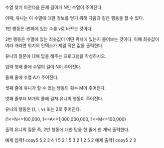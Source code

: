 수열 찾기
이전다음
문제
길이가 N인 수열이 주어진다.

이때, 유니는 이 수열에 대한 정보를 얻기 위해 다음과 같은 행동을 할 수 있다.

1번 행동은 i번째에 있는 수를 v로 바꾸는 것이다.

2번 행동은 수열에 있는 최솟값이 어떤 위치에 있는지 물어보는 것이다. 이때 최솟값이 여러 개라면 위치의 인덱스가 제일 작은 값을 출력한다.

유니의 질문에 대해 답을 해주는 프로그램을 작성하시오.

입력
첫째 줄에 수열의 길이 N이 주어진다.

둘째 줄에 수열 A가 주어진다.

셋째 줄에 유니가 할 수 있는 행동의 횟수 M이 주어진다.

넷째 줄부터 M개의 줄에 걸쳐 유니의 행동이 주어진다.

유니의 행동은 (1, i, v) 또는 2로 주어진다.

(1<=N<=100,000, 1<=A<=1,000,000,000, 1<=M<=100,000)

출력
유니의 질문 즉, 2번 행동에 대한 답을 한 줄에 한 개씩 출력한다.

예제 입력1
copy5
5 2 3 4 1
5
2
1 5 3
2
1 2 5
2
예제 출력1
copy5
2
3